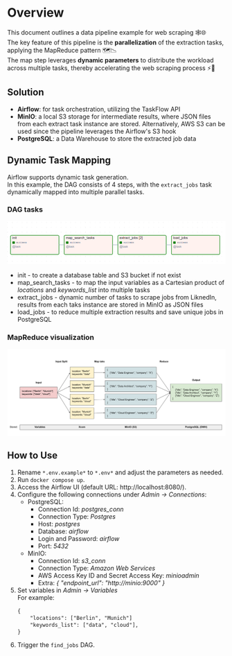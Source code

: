 # Overview
This document outlines a data pipeline example for web scraping 🕸️🌐  
The key feature of this pipeline is the **parallelization** of the extraction tasks, applying the MapReduce pattern  🗺️📉  
The map step leverages **dynamic parameters** to distribute the workload across multiple tasks, thereby accelerating the web scraping process ⚡🚀

## Solution
- **Airflow**: for task orchestration, utilizing the TaskFlow API
- **MinIO**: a local S3 storage for intermediate results, where JSON files from each extract task instance are stored. Alternatively, AWS S3 can be used since the pipeline leverages the Airflow's S3 hook
- **PostgreSQL**: a Data Warehouse to store the extracted job data



## Dynamic Task Mapping
Airflow supports dynamic task generation.  
In this example, the DAG consists of 4 steps, with the `extract_jobs` task dynamically mapped into multiple parallel tasks.

### DAG tasks
![DAG tasks](docs/images/DAG_tasks.png)
- init - to create a database table and S3 bucket if not exist
- map_search_tasks - to map the input variables as a Cartesian product of *locations* and *keywords_list* into multiple tasks
- extract_jobs - dynamic number of tasks to scrape jobs from LiknedIn, results from each taks instance are stored in MinIO as JSON files
- load_jobs - to reduce multiple extraction results and save unique jobs in PostgreSQL

### MapReduce visualization
![MapReduce](docs/images/MapReduce.svg)

## How to Use
1. Rename `*.env.example*` to `*.env*` and adjust the parameters as needed.
2. Run `docker compose up`.
3. Access the Airflow UI (default URL: http://localhost:8080/).
4. Configure the following connections under *Admin -> Connections*:
   - PostgreSQL:
        - Connection Id: *postgres_conn*
        - Connection Type: *Postgres*
        - Host: *postgres*
        - Database: *airflow*
        - Login and Password: *airflow*
        - Port: *5432*
   - MinIO:
        - Connection Id: *s3_conn*
        - Connection Type: *Amazon Web Services*
        - AWS Access Key ID and Secret Access Key: *minioadmin*
        - Extra: *{ "endpoint_url": "http://minio:9000" }*
5. Set variables in *Admin -> Variables*  
For example:
    ```
    {
        "locations": ["Berlin", "Munich"]
        "keywords_list": ["data", "cloud"],
    }
    ```
6. Trigger the `find_jobs` DAG.
